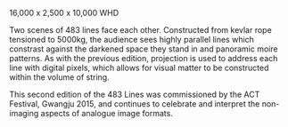 16,000 x 2,500 x 10,000 WHD

Two scenes of 483 lines face each other. Constructed from kevlar rope tensioned to 5000kg, the audience sees highly parallel lines which constrast against the darkened space they stand in and panoramic moire patterns. As with the previous edition, projection is used to address each line with digital pixels, which allows for visual matter to be constructed within the volume of string.

This second edition of the 483 Lines was commissioned by the ACT Festival, Gwangju 2015, and continues to celebrate and interpret the non-imaging aspects of analogue image formats.
